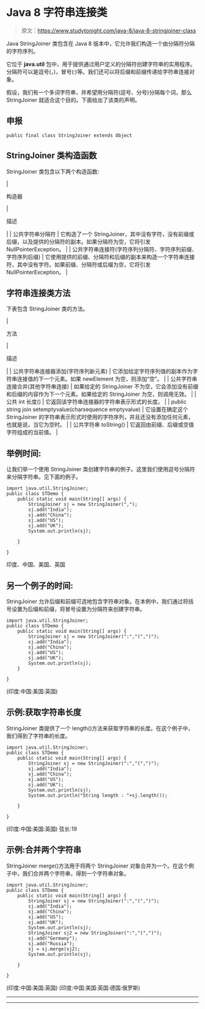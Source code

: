 # Java 8 字符串连接类

> 原文：<https://www.studytonight.com/java-8/java-8-stringjoiner-class>

Java StringJoiner 类包含在 Java 8 版本中，它允许我们构造一个由分隔符分隔的字符序列。

它位于 **java.util** 包中，用于提供通过用户定义的分隔符创建字符串的实用程序。分隔符可以是逗号(，)，冒号(:)等。我们还可以将后缀和前缀传递给字符串连接对象。

假设，我们有一个多词字符串，并希望用分隔符(逗号、分号)分隔每个词，那么 StringJoiner 就适合这个目的。下面给出了该类的声明。

## 申报

```
public final class StringJoiner extends Object
```

## StringJoiner 类构造函数

StringJoiner 类包含以下两个构造函数:

| 

构造器

 | 

描述

 |
| 公共字符串分隔符 | 它构造了一个 StringJoiner，其中没有字符，没有前缀或后缀，以及提供的分隔符的副本。如果分隔符为空，它将引发 NullPointerException。 |
| 公共字符串连接符(字符序列分隔符、字符序列前缀、字符序列后缀) | 它使用提供的前缀、分隔符和后缀的副本来构造一个字符串连接符，其中没有字符。如果前缀、分隔符或后缀为空，它将引发 NullPointerException。 |

## 字符串连接类方法

下表包含 StringJoiner 类的方法。

| 

方法

 | 

描述

 |
| 公共字符串连接器添加(字符序列新元素) | 它添加给定字符序列值的副本作为字符串连接值的下一个元素。如果 newElement 为空，则添加“空”。 |
| 公共字符串连接合并(其他字符串连接) | 如果给定的 StringJoiner 不为空，它会添加没有前缀和后缀的内容作为下一个元素。如果给定的 StringJoiner 为空，则调用无效。 |
| 公共 int 长度() | 它返回该字符串连接器的字符串表示形式的长度。 |
| public string join setemptyvalue(charsequence emptyvalue) | 它设置在确定这个 StringJoiner 的字符串表示形式时使用的字符序列，并且还没有添加任何元素，也就是说，当它为空时。 |
| 公共字符串 toString() | 它返回由前缀、后缀或空值字符组成的当前值。 |

## 举例时间:

让我们举一个使用 StringJoiner 类创建字符串的例子。这里我们使用逗号分隔符来分隔字符串。见下面的例子。

```
import java.util.StringJoiner;
public class STDemo {
	public static void main(String[] args) {
		StringJoiner sj = new StringJoiner(",");
		sj.add("India");
		sj.add("China");
		sj.add("US");
		sj.add("UK");
		System.out.println(sj);

	}

}
```

印度、中国、美国、英国

## 另一个例子的时间:

StringJoiner 允许后缀和前缀可选地包含字符串对象。在本例中，我们通过将括号设置为后缀和前缀，将冒号设置为分隔符来创建字符串。

```
import java.util.StringJoiner;
public class STDemo {
	public static void main(String[] args) {
		StringJoiner sj = new StringJoiner(":","(",")");
		sj.add("India");
		sj.add("China");
		sj.add("US");
		sj.add("UK");
		System.out.println(sj);
	}

}
```

(印度:中国:美国:英国)

## 示例:获取字符串长度

StringJoiner 类提供了一个 length()方法来获取字符串的长度。在这个例子中，我们得到了字符串的长度。

```
import java.util.StringJoiner;
public class STDemo {
	public static void main(String[] args) {
		StringJoiner sj = new StringJoiner(":","(",")");
		sj.add("India");
		sj.add("China");
		sj.add("US");
		sj.add("UK");
		System.out.println(sj);
		System.out.println("String length : "+sj.length());

	}

}
```

(印度:中国:美国:英国)
弦长:19

## 示例:合并两个字符串

StringJoiner merge()方法用于将两个 StringJoiner 对象合并为一个。在这个例子中，我们合并两个字符串，得到一个字符串对象。

```
import java.util.StringJoiner;
public class STDemo {
	public static void main(String[] args) {
		StringJoiner sj = new StringJoiner(":","(",")");
		sj.add("India");
		sj.add("China");
		sj.add("US");
		sj.add("UK");
		System.out.println(sj);
		StringJoiner sj2 = new StringJoiner(":","(",")");
		sj.add("Germany");
		sj.add("Russia");
		sj = sj.merge(sj2);
		System.out.println(sj);

	}

}
```

(印度:中国:美国:英国)
(印度:中国:美国:英国:德国:俄罗斯)

* * *

* * *